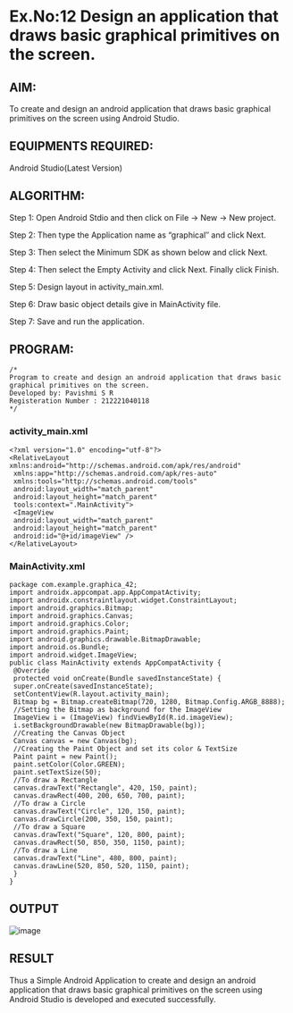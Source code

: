 
# Ex.No:12 Design an application that draws basic graphical primitives on the screen.


## AIM:

To create and design an android application that draws basic graphical primitives on the screen using Android Studio.

## EQUIPMENTS REQUIRED:

Android Studio(Latest Version)

## ALGORITHM:

Step 1: Open Android Stdio and then click on File -> New -> New project.

Step 2: Then type the Application name as “graphical″ and click Next. 

Step 3: Then select the Minimum SDK as shown below and click Next.

Step 4: Then select the Empty Activity and click Next. Finally click Finish.

Step 5: Design layout in activity_main.xml.

Step 6: Draw basic object details give in MainActivity file.

Step 7: Save and run the application.

## PROGRAM:
```
/*
Program to create and design an android application that draws basic graphical primitives on the screen.
Developed by: Pavishmi S R
Registeration Number : 212221040118
*/
```
### activity_main.xml
```
<?xml version="1.0" encoding="utf-8"?>
<RelativeLayout xmlns:android="http://schemas.android.com/apk/res/android"
 xmlns:app="http://schemas.android.com/apk/res-auto"
 xmlns:tools="http://schemas.android.com/tools"
 android:layout_width="match_parent"
 android:layout_height="match_parent"
 tools:context=".MainActivity">
 <ImageView
 android:layout_width="match_parent"
 android:layout_height="match_parent"
 android:id="@+id/imageView" />
</RelativeLayout>
```
### MainActivity.xml
```
package com.example.graphica_42;
import androidx.appcompat.app.AppCompatActivity;
import androidx.constraintlayout.widget.ConstraintLayout;
import android.graphics.Bitmap;
import android.graphics.Canvas;
import android.graphics.Color;
import android.graphics.Paint;
import android.graphics.drawable.BitmapDrawable;
import android.os.Bundle;
import android.widget.ImageView;
public class MainActivity extends AppCompatActivity {
 @Override
 protected void onCreate(Bundle savedInstanceState) {
 super.onCreate(savedInstanceState);
 setContentView(R.layout.activity_main);
 Bitmap bg = Bitmap.createBitmap(720, 1280, Bitmap.Config.ARGB_8888);
 //Setting the Bitmap as background for the ImageView
 ImageView i = (ImageView) findViewById(R.id.imageView);
 i.setBackgroundDrawable(new BitmapDrawable(bg));
 //Creating the Canvas Object
 Canvas canvas = new Canvas(bg);
 //Creating the Paint Object and set its color & TextSize
 Paint paint = new Paint();
 paint.setColor(Color.GREEN);
 paint.setTextSize(50);
 //To draw a Rectangle
 canvas.drawText("Rectangle", 420, 150, paint);
 canvas.drawRect(400, 200, 650, 700, paint);
 //To draw a Circle
 canvas.drawText("Circle", 120, 150, paint);
 canvas.drawCircle(200, 350, 150, paint);
 //To draw a Square
 canvas.drawText("Square", 120, 800, paint);
 canvas.drawRect(50, 850, 350, 1150, paint);
 //To draw a Line
 canvas.drawText("Line", 480, 800, paint);
 canvas.drawLine(520, 850, 520, 1150, paint);
 }
}
```
## OUTPUT

![image](https://github.com/Pavishmi/Mobile-Application-Development/assets/136091280/ca77f19e-a7ac-4931-b841-1b80158182e1)

## RESULT
Thus a Simple Android Application to create and design an android application that draws basic graphical primitives on the screen using Android Studio is developed and executed successfully.
